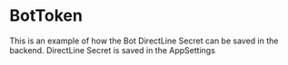 # BotToken
This is an example of how the Bot DirectLine Secret can be saved in the backend.
DirectLine Secret is saved in the AppSettings
